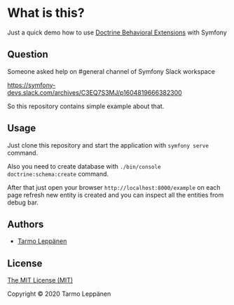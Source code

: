 # What is this?

Just a quick demo how to use [Doctrine Behavioral Extensions](https://github.com/Atlantic18/DoctrineExtensions)
with Symfony

## Question

Someone asked help on #general channel of Symfony Slack workspace

https://symfony-devs.slack.com/archives/C3EQ7S3MJ/p1604819666382300

So this repository contains simple example about that.

## Usage

Just clone this repository and start the application with `symfony serve` command.

Also you need to create database with `./bin/console doctrine:schema:create` command.

After that just open your browser `http://localhost:8000/example` on each page refresh
new entity is created and you can inspect all the entities from debug bar.

## Authors

* [Tarmo Leppänen](https://github.com/tarlepp)

## License

[The MIT License (MIT)](LICENSE)

Copyright © 2020 Tarmo Leppänen
